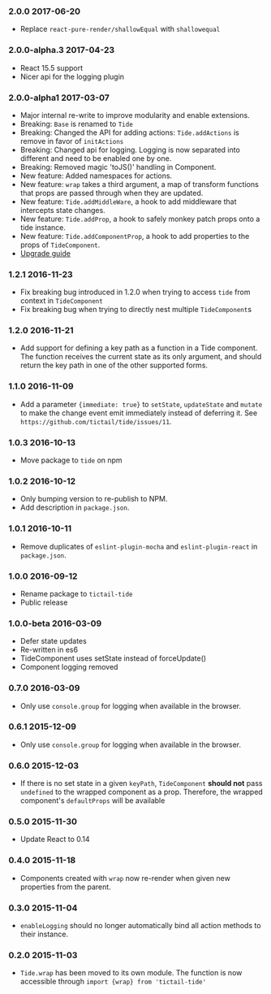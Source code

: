### 2.0.0 2017-06-20
* Replace `react-pure-render/shallowEqual` with `shallowequal` 

### 2.0.0-alpha.3 2017-04-23
* React 15.5 support
* Nicer api for the logging plugin

### 2.0.0-alpha1 2017-03-07
* Major internal re-write to improve modularity and enable extensions.
* Breaking: `Base` is renamed to `Tide`
* Breaking: Changed the API for adding actions: `Tide.addActions` is remove in favor of `initActions`
* Breaking: Changed api for logging. Logging is now separated into different and need to be enabled one by one.
* Breaking: Removed magic 'toJS()' handling in Component.
* New feature: Added namespaces for actions.
* New feature: `wrap` takes a third argument, a map of transform functions that props are passed through when they are updated.
* New feature: `Tide.addMiddleWare`, a hook to add middleware that intercepts state changes.
* New feature: `Tide.addProp`, a hook to safely monkey patch props onto a tide instance.
* New feature: `Tide.addComponentProp`, a hook to add properties to the props of `TideComponent`.
* [Upgrade guide](TODO)

### 1.2.1 2016-11-23
* Fix breaking bug introduced in 1.2.0 when trying to access `tide` from context in `TideComponent`
* Fix breaking bug when trying to directly nest multiple `TideComponent`s

### 1.2.0 2016-11-21
* Add support for defining a key path as a function in a Tide component. The function receives the current state as its only argument, and should return the key path in one of the other supported forms.

### 1.1.0 2016-11-09
* Add a parameter `{immediate: true}` to `setState`, `updateState` and `mutate` to make the change event emit immediately instead of deferring it. See `https://github.com/tictail/tide/issues/11`.

### 1.0.3 2016-10-13
* Move package to `tide` on npm

### 1.0.2 2016-10-12
* Only bumping version to re-publish to NPM.
* Add description in `package.json`.

### 1.0.1 2016-10-11
* Remove duplicates of `eslint-plugin-mocha` and `eslint-plugin-react` in `package.json`.

### 1.0.0 2016-09-12
* Rename package to `tictail-tide`
* Public release

### 1.0.0-beta 2016-03-09
* Defer state updates
* Re-written in es6
* TideComponent uses setState instead of forceUpdate()
* Component logging removed

### 0.7.0 2016-03-09
* Only use `console.group` for logging when available in the browser.

### 0.6.1 2015-12-09
* Only use `console.group` for logging when available in the browser.

### 0.6.0 2015-12-03
* If there is no set state in a given `keyPath`, `TideComponent` **should not** pass `undefined` to the wrapped component as a prop. Therefore, the wrapped component's `defaultProps` will be available

### 0.5.0 2015-11-30
* Update React to 0.14

### 0.4.0 2015-11-18
* Components created with `wrap` now re-render when given new properties from the parent.

### 0.3.0 2015-11-04
* `enableLogging` should no longer automatically bind all action methods to their instance.

### 0.2.0 2015-11-03
* `Tide.wrap` has been moved to its own module. The function is now accessible through `import {wrap} from 'tictail-tide'`
